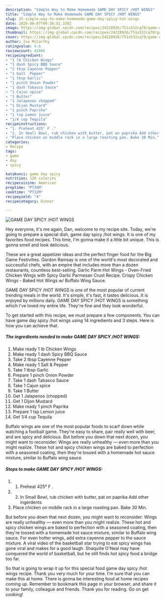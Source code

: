 ```yaml
---
description: "Simple Way to Make Homemade GAME DAY SPICY /HOT WINGS"
title: "Simple Way to Make Homemade GAME DAY SPICY /HOT WINGS"
slug: 25-simple-way-to-make-homemade-game-day-spicy-hot-wings
date: 2020-08-07T09:30:51.330Z
image: https://img-global.cpcdn.com/recipes/24228926/751x532cq70/game-day-spicy-hot-wings-recipe-main-photo.jpg
thumbnail: https://img-global.cpcdn.com/recipes/24228926/751x532cq70/game-day-spicy-hot-wings-recipe-main-photo.jpg
cover: https://img-global.cpcdn.com/recipes/24228926/751x532cq70/game-day-spicy-hot-wings-recipe-main-photo.jpg
author: Iva McCarthy
ratingvalue: 4.6
reviewcount: 41045
recipeingredient:
- "1 lb Chicken Wings"
- "1 dash Spicy BBQ Sauce"
- "2 tbsp Cayenne Pepper"
- "1 Salt  Pepper"
- "1 tbsp Garlic"
- "1 pinch Onion Powder"
- "1 dash Tabasco Sauce"
- "1 Cajun spice"
- "1 Butter"
- "1 Jalapenos chopped"
- "1 Dijon Mustard"
- "1 pinch Paprika"
- "1 tsp Lemon juice"
- "1/4 cup Tequila"
recipeinstructions:
- "1. Preheat 425° F ."
- "2. In Small Bowl, rub chicken with butter, pat on paprika Add other ingerdents"
- "Place chicken on middle rack in a large roasting pan. Bake 30 Min."
categories:
- Recipe
tags:
- game
- day
- spicy

katakunci: game day spicy 
nutrition: 128 calories
recipecuisine: American
preptime: "PT36M"
cooktime: "PT32M"
recipeyield: "4"
recipecategory: Dinner

---
```



![GAME DAY SPICY /HOT WINGS](https://img-global.cpcdn.com/recipes/24228926/751x532cq70/game-day-spicy-hot-wings-recipe-main-photo.jpg)

Hey everyone, it's me again, Dan, welcome to my recipe site. Today, we're going to prepare a special dish, game day spicy /hot wings. It is one of my favorites food recipes. This time, I'm gonna make it a little bit unique. This is gonna smell and look delicious.

These are a great appetizer ideas and the perfect finger food for the Big Game Festivities. Gordon Ramsay is one of the world&#39;s most decorated and successful chefs, with an empire that includes more than a dozen restaurants, countless best-selling. Garlic Parm Hot Wings - Oven-Fried Chicken Wings with Spicy Garlic Parmesan Crust Recipe. Crispy Chicken Wings - Baked Hot Wings w/ Buffalo Wing Sauce.

GAME DAY SPICY /HOT WINGS is one of the most popular of current trending meals in the world. It's simple, it's fast, it tastes delicious. It is enjoyed by millions daily. GAME DAY SPICY /HOT WINGS is something which I've loved my entire life. They're fine and they look wonderful.


To get started with this recipe, we must prepare a few components. You can have game day spicy /hot wings using 14 ingredients and 3 steps. Here is how you can achieve that.

<!--inarticleads1-->

##### The ingredients needed to make GAME DAY SPICY /HOT WINGS:

1. Make ready 1 lb Chicken Wings
1. Make ready 1 dash Spicy BBQ Sauce
1. Take 2 tbsp Cayenne Pepper
1. Make ready 1 Salt &amp; Pepper
1. Take 1 tbsp Garlic
1. Prepare 1 pinch Onion Powder
1. Take 1 dash Tabasco Sauce
1. Take 1 Cajun spice
1. Take 1 Butter
1. Get 1 Jalapenos (chopped)
1. Get 1 Dijon Mustard
1. Make ready 1 pinch Paprika
1. Prepare 1 tsp Lemon juice
1. Get 1/4 cup Tequila


Buffalo wings are one of the most popular foods to scarf down while watching a football game. They&#39;re easy to share, pair really well with beer, and are spicy and delicious. But before you down that next dozen, you might want to reconsider: Wings are really unhealthy — even more than you might realize. These hot and spicy chicken wings are baked to perfection with a seasoned coating, then they&#39;re tossed with a homemade hot sauce mixture, similar to Buffalo wing sauce. 

<!--inarticleads2-->

##### Steps to make GAME DAY SPICY /HOT WINGS:

1. 1. Preheat 425° F .
1. 2. In Small Bowl, rub chicken with butter, pat on paprika Add other ingerdents
1. Place chicken on middle rack in a large roasting pan. Bake 30 Min.


But before you down that next dozen, you might want to reconsider: Wings are really unhealthy — even more than you might realize. These hot and spicy chicken wings are baked to perfection with a seasoned coating, then they&#39;re tossed with a homemade hot sauce mixture, similar to Buffalo wing sauce. For even hotter wings, add extra cayenne pepper to the sauce mixture. A viral video of the basketball star trying to eat spicy wings has gone viral and makes for a good laugh. Shaquille O&#39;Neal may have conquered the world of basketball, but he still finds hot spicy food a bridge too far. 

So that is going to wrap it up for this special food game day spicy /hot wings recipe. Thank you very much for your time. I'm sure that you can make this at home. There is gonna be interesting food at home recipes coming up. Remember to bookmark this page in your browser, and share it to your family, colleague and friends. Thank you for reading. Go on get cooking!
